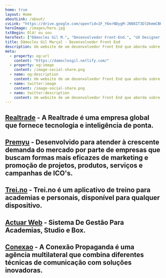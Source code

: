 ```yaml
---
home: true
layout: Home
aboutLink: /about/
cvLink: "https://drive.google.com/open?id=1F_Y6erNDygM-JN08IT3DlDkmmCBHG_wJ"
heroImage: /images/hero.jpg
txtBegin: Olá! eu sou
heroText: ["Dâmocles Gil M.", "Desenvolvedor Front-End.", "UX Designer."]
title: Dâmocles Gil Marçal - Desenvolvedor Front End
description: Um website de um desenvolvedor Front End que aborda sobre desenvolvimento web, focado em Javascript, HTML, Vue.js, estilo de vida e produtividade.
meta:
  - property: og:url
    content: "https://damoclesgil.netlify.com/"
  - property: og:image
    content: /image-social-share.png
  - name: og:description
    content: Um website de um desenvolvedor Front End que aborda sobre desenvolvimento web, focado em Javascript, HTML, Vue.js, estilo de vida e produtividade.
  - name: twitter:image
    content: /image-social-share.png
  - name: twitter:description
    content: Um website de um desenvolvedor Front End que aborda sobre desenvolvimento web, focado em Javascript, HTML, Vue.js, estilo de vida e produtividade.
---
```


## [Realtrade](/work/realtrade/) - <span>A Realtrade é uma empresa global que fornece tecnologia e inteligência de ponta.</span>

## [Premyu](/work/premyu/) - <span>Desenvolvido para atender à crescente demanda do mercado por parte de empresas que buscam formas mais eficazes de marketing e promoção de projetos, produtos, serviços e campanhas de ICO's.</span>

## [Trei.no](/work/treino/) - <span>Trei.no é um aplicativo de treino para academias e personais, disponível para qualquer dispositivo. </span>

## [Actuar Web](/work/actuarweb/) - <span> Sistema De Gestão Para Academias, Studio e Box.</span>

## [Conexao](/work/conexao/) - <span>A Conexão Propaganda é uma agência multilateral que combina diferentes técnicas de comunicação com soluções inovadoras.</span>
